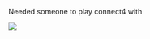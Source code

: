 Needed someone to play connect4 with

![]([https://www.google.com/url?sa=i&url=https%3A%2F%2Fcommons.wikimedia.org%2Fwiki%2FFile%3ATIAGo%252B%252B_side.jpg&psig=AOvVaw3bQVWG3EmnWyfNd-oE6KJU&ust=1723207371636000&source=images&cd=vfe&opi=89978449&ved=0CBEQjRxqFwoTCOjbke615YcDFQAAAAAdAAAAABAE](https://pal-robotics.com/wp-content/uploads/2019/06/tiago-bi-manual-robot-platform-research.webp))
